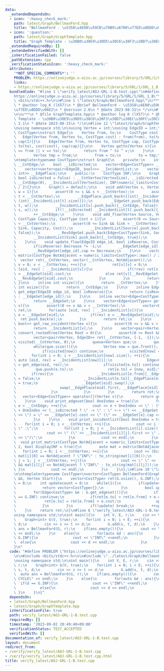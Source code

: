 ```yaml
---
data:
  _extendedDependsOn:
  - icon: ':heavy_check_mark:'
    path: latest/Graph/BellmanFord.hpp
    title: "BellmanFord - \u5358\u4E00\u59CB\u70B9\u6700\u77ED\u8DDD\u96E2"
  - icon: ':question:'
    path: latest/Graph/GraphTemplate.hpp
    title: "Graph Template - \u30B0\u30E9\u30D5\u30C6\u30F3\u30D7\u30EC\u30FC\u30C8"
  _extendedRequiredBy: []
  _extendedVerifiedWith: []
  _isVerificationFailed: false
  _pathExtension: cpp
  _verificationStatusIcon: ':heavy_check_mark:'
  attributes:
    '*NOT_SPECIAL_COMMENTS*': ''
    PROBLEM: https://onlinejudge.u-aizu.ac.jp/courses/library/5/GRL/1/GRL_1_B
    links:
    - https://onlinejudge.u-aizu.ac.jp/courses/library/5/GRL/1/GRL_1_B
  bundledCode: "#line 1 \"verify_latest/AOJ-GRL-1-B.test.cpp\"\n#define PROBLEM \"\
    https://onlinejudge.u-aizu.ac.jp/courses/library/5/GRL/1/GRL_1_B\"\n\n#include\
    \ <bits/stdc++.h>\n\n#line 1 \"latest/Graph/BellmanFord.hpp\"\n/**\n * @file BellmanFord.hpp\n\
    \ * @author log_K (lX57)\n * @brief BellmanFord - \u5358\u4E00\u59CB\u70B9\u6700\
    \u77ED\u8DDD\u96E2\n * @version 2.0\n * @date 2023-08-31\n */\n\n#line 2 \"latest/Graph/GraphTemplate.hpp\"\
    \n\n/**\n * @file GraphTemplate.hpp\n * @author log K (lX57)\n * @brief Graph\
    \ Template - \u30B0\u30E9\u30D5\u30C6\u30F3\u30D7\u30EC\u30FC\u30C8\n * @version\
    \ 2.1\n * @date 2023-08-31\n */\n\n#line 12 \"latest/Graph/GraphTemplate.hpp\"\
    \nusing namespace std;\n\nusing Vertex = int;\nusing EdgeID = int;\n\ntemplate<typename\
    \ CostType>\nstruct Edge{\n    Vertex from, to;\n    CostType cost, cap;\n\n \
    \   Edge(Vertex from, Vertex to, CostType cost) : from(from), to(to), cost(cost),\
    \ cap(1){}\n    Edge(Vertex from, Vertex to, CostType cap, CostType cost) : from(from),\
    \ to(to), cost(cost), cap(cap){}\n\n    Vertex getto(Vertex v){\n        assert(v\
    \ == from || v == to);\n        return from ^ to ^ v;\n    }\n\n    void swap(){\n\
    \        Vertex tmp = from;\n        from = to;\n        to = tmp;\n    }\n};\n\
    \ntemplate<typename CostType>\nstruct Graph{\n    private:\n    int __CntVertex,\
    \ __CntEdge;\n    bool __isDirected;\n    vector<Edge<CostType>> __EdgeSet, __RevEdgeSet;\n\
    \    vector<vector<pair<EdgeID, bool>>> __IncidentList;\n    vector<pair<int,\
    \ int>> __EdgePlace;\n\n    public:\n    CostType INF;\n\n    Graph(int VertexSize,\
    \ bool isDirected = false) : __CntVertex(VertexSize), __isDirected(isDirected),\
    \ __CntEdge(0), __IncidentList(VertexSize), INF(numeric_limits<CostType>::max()\
    \ / 2){}\n\n    Graph() = default;\n\n    void add(Vertex s, Vertex t, CostType\
    \ w = 1){\n        assert(0 <= s && s < __CntVertex);\n        assert(0 <= t &&\
    \ t < __CntVertex);\n        __EdgePlace.push_back({(int)__IncidentList[s].size(),\
    \ (int)__IncidentList[t].size()});\n        __EdgeSet.push_back(Edge<CostType>(s,\
    \ t, w));\n        __IncidentList[s].push_back({__CntEdge, false});\n        __RevEdgeSet.push_back(Edge<CostType>(t,\
    \ s, w));\n        if(!__isDirected) __IncidentList[t].push_back({__CntEdge, true});\n\
    \        ++__CntEdge;\n    }\n\n    void add_flow(Vertex Source, Vertex Sink,\
    \ CostType Capacity, CostType Cost = 1){\n        assert(0 <= Source && Source\
    \ < __CntVertex);\n        assert(0 <= Sink && Sink < __CntVertex);\n        __EdgeSet.push_back(Edge<CostType>(Source,\
    \ Sink, Capacity, Cost));\n        __IncidentList[Source].push_back({__CntEdge,\
    \ false});\n        __RevEdgeSet.push_back(Edge<CostType>(Sink, Source, 0, -Cost));\n\
    \        __IncidentList[Sink].push_back({__CntEdge, true});\n        ++__CntEdge;\n\
    \    }\n\n    void update_flow(EdgeID edge_id, bool isReverse, CostType Decrease){\n\
    \        if(isReverse) Decrease *= -1;\n        __EdgeSet[edge_id].cap -= Decrease;\n\
    \        __RevEdgeSet[edge_id].cap += Decrease;\n    }\n\n    vector<vector<CostType>>\
    \ matrix(CostType NotAdjacent = numeric_limits<CostType>::max() / 2){\n      \
    \  vector ret(__CntVertex, vector(__CntVertex, NotAdjacent));\n        for(Vertex\
    \ v = 0; v < __CntVertex; ++v){\n            ret[v][v] = 0;\n            for(auto\
    \ [eid, rev] : __IncidentList[v]){\n                if(!rev) ret[v][__EdgeSet[eid].to]\
    \ = __EdgeSet[eid].cost;\n                else ret[v][__RevEdgeSet[eid].to] =\
    \ __RevEdgeSet[eid].cost;\n            }\n        }\n        return ret;\n   \
    \ }\n\n    inline int vsize(){\n        return __CntVertex;\n    }\n\n    inline\
    \ int esize(){\n        return __CntEdge;\n    }\n\n    inline Edge<CostType>\
    \ get_edge(EdgeID edge_id, bool isReverse){\n        return (isReverse ? __RevEdgeSet[edge_id]\
    \ : __EdgeSet[edge_id]);\n    }\n\n    inline vector<Edge<CostType>>& get_edgeset(){\n\
    \        return __EdgeSet;\n    }\n\n    vector<Edge<CostType>> get_incident(Vertex\
    \ v){\n        assert(0 <= v && v < __CntVertex);\n        vector<Edge<CostType>>\
    \ ret;\n        for(auto [eid, rev] : __IncidentList[v]){\n            Edge<CostType>\
    \ e = __EdgeSet[eid];\n            if(rev) e = __RevEdgeSet[eid];\n          \
    \  ret.push_back(e);\n        }\n        return ret;\n    }\n\n    vector<pair<EdgeID,\
    \ bool>> get_raw_incident(Vertex v){\n        assert(0 <= v && v < __CntVertex);\n\
    \        return __IncidentList[v];\n    }\n\n    vector<pair<Vertex, EdgeID>>\
    \ convert_rootedtree(Vertex Root = 0){\n        assert(0 <= Root && Root < __CntVertex);\n\
    \        vector<pair<Vertex, EdgeID>> ret(__CntVertex, {-1, -1});\n        vector<int>\
    \ visited(__CntVertex, 0);\n        queue<Vertex> que;\n        que.push(Root);\n\
    \        while(que.size()){\n            Vertex now = que.front(); que.pop();\n\
    \            if(visited[now]) continue;\n            visited[now] = 1;\n     \
    \       for(int i = 0; i < __IncidentList[now].size(); ++i){\n               \
    \ auto [eid, rev] = __IncidentList[now][i];\n                Edge<CostType> e\
    \ = get_edge(eid, rev);\n                if(visited[e.to]) continue;\n       \
    \         que.push(e.to);\n                ret[e.to] = {now, eid};\n         \
    \       if(rev){\n                    __IncidentList[e.from][__EdgePlace[eid].second].second\
    \ = false;\n                    __IncidentList[e.to][__EdgePlace[eid].first].second\
    \ = true;\n                    __EdgeSet[eid].swap();\n                    __RevEdgeSet[eid].swap();\n\
    \                    swap(__EdgePlace[eid].first, __EdgePlace[eid].second);\n\
    \                }\n            }\n        }\n        return ret;\n    }\n\n \
    \   vector<Edge<CostType>> operator[](Vertex v){\n        return get_incident(v);\n\
    \    }\n\n    void print_edgeset(bool OneIndex = true){\n        for(int e = 0;\
    \ e < __CntEdge; ++e){\n            cout << e + OneIndex << \" : (\" << __EdgeSet[e].from\
    \ + OneIndex << (__isDirected ? \" -> \" : \" <-> \") << __EdgeSet[e].to + OneIndex\
    \ << \") = \" << __EdgeSet[e].cost << \" (\" << __EdgeSet[e].cap << \")\" << endl;\n\
    \        }\n    }\n\n    void print_incidentlist(bool OneIndex = true){\n    \
    \    for(int i = 0; i < __CntVertex; ++i){\n            cout << i + OneIndex <<\
    \ \" :\";\n            for(int j = 0; j < __IncidentList[i].size(); ++j){\n  \
    \              cout << \" (\" << __IncidentList[i][j].first << \" / \" << __IncidentList[i][j].second\
    \ << \")\";\n            }\n            cout << endl;\n        }\n    }\n\n  \
    \  void print_matrix(CostType NotAdjacent = numeric_limits<CostType>::max() /\
    \ 2, bool DisplayINF = true){\n        auto mat = matrix(NotAdjacent);\n     \
    \   for(int i = 0; i < __CntVertex; ++i){\n            cout << (DisplayINF &&\
    \ mat[i][0] == NotAdjacent ? \"INF\" : to_string(mat[i][0]));\n            for(int\
    \ j = 1; j < __CntVertex; ++j){\n                cout << \" \" << (DisplayINF\
    \ && mat[i][j] == NotAdjacent ? \"INF\" : to_string(mat[i][j]));\n           \
    \ }\n            cout << endl;\n        }\n    }\n};\n#line 10 \"latest/Graph/BellmanFord.hpp\"\
    \n\ntemplate<typename CostType>\nvector<CostType> BellmanFord(Graph<CostType>\
    \ &G, Vertex Start){\n    vector<CostType> ret(G.vsize(), G.INF);\n    ret[Start]\
    \ = 0;\n    int updatecount = 0;\n    while(1){\n        if(updatecount == G.vsize()){\n\
    \            return vector<CostType>{};\n        }\n        bool update = false;\n\
    \        for(Edge<CostType> &e : G.get_edgeset()){\n            if(ret[e.from]\
    \ == G.INF) continue;\n            if(ret[e.to] > ret[e.from] + e.cost){\n   \
    \             ret[e.to] = ret[e.from] + e.cost;\n                update = true;\n\
    \            }\n        }\n        if(!update) break;\n        ++updatecount;\n\
    \    }\n    return ret;\n}\n#line 6 \"verify_latest/AOJ-GRL-1-B.test.cpp\"\n\n\
    using namespace std;\n\nint main(){\n    int V, E, r;\n    cin >> V >> E >> r;\n\
    \    Graph<int> G(V, true);\n    for(int i = 0; i < E; ++i){\n        int s, t,\
    \ d;\n        cin >> s >> t >> d;\n        G.add(s, t, d);\n    }\n\n    auto\
    \ ans = BellmanFord(G, r);\n    if(ans.empty()){\n        cout << \"NEGATIVE CYCLE\"\
    \ << endl;\n    }\n    else{\n        for(auto &d : ans){\n            if(d ==\
    \ G.INF){\n                cout << \"INF\" <<endl;\n            }\n          \
    \  else{\n                cout << d << endl;\n            }\n        }\n    }\n\
    }\n"
  code: "#define PROBLEM \"https://onlinejudge.u-aizu.ac.jp/courses/library/5/GRL/1/GRL_1_B\"\
    \n\n#include <bits/stdc++.h>\n\n#include \"../latest/Graph/BellmanFord.hpp\"\n\
    \nusing namespace std;\n\nint main(){\n    int V, E, r;\n    cin >> V >> E >>\
    \ r;\n    Graph<int> G(V, true);\n    for(int i = 0; i < E; ++i){\n        int\
    \ s, t, d;\n        cin >> s >> t >> d;\n        G.add(s, t, d);\n    }\n\n  \
    \  auto ans = BellmanFord(G, r);\n    if(ans.empty()){\n        cout << \"NEGATIVE\
    \ CYCLE\" << endl;\n    }\n    else{\n        for(auto &d : ans){\n          \
    \  if(d == G.INF){\n                cout << \"INF\" <<endl;\n            }\n \
    \           else{\n                cout << d << endl;\n            }\n       \
    \ }\n    }\n}"
  dependsOn:
  - latest/Graph/BellmanFord.hpp
  - latest/Graph/GraphTemplate.hpp
  isVerificationFile: true
  path: verify_latest/AOJ-GRL-1-B.test.cpp
  requiredBy: []
  timestamp: '2023-09-02 20:49:48+09:00'
  verificationStatus: TEST_ACCEPTED
  verifiedWith: []
documentation_of: verify_latest/AOJ-GRL-1-B.test.cpp
layout: document
redirect_from:
- /verify/verify_latest/AOJ-GRL-1-B.test.cpp
- /verify/verify_latest/AOJ-GRL-1-B.test.cpp.html
title: verify_latest/AOJ-GRL-1-B.test.cpp
---
```

